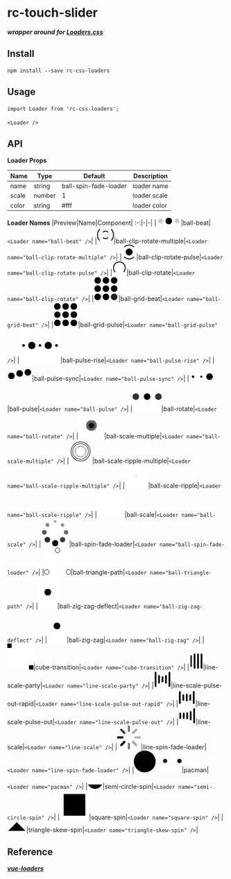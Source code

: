 # rc-touch-slider

***wrapper around for <a href="https://github.com/ConnorAtherton/loaders.css" target="_blank">Loaders.css</a>***



## Install
```
npm install --save rc-css-loaders
```

## Usage
```
import Loader from 'rc-css-loaders';

<Loader />
```

## API

**Loader Props**

| Name | Type | Default | Description |
| ------------ | ------- | ------- | ----------- |
|name |string | ball-spin-fade-loader |  loader name
|scale |number |1 |loader scale
|color |string |#fff|  loader color

**Loader Names**
|Preview|Name|Component|
:-:|-|-|
|![ball-beat](assets/gifs/ball-beat.gif)|ball-beat|`<Loader name="ball-beat" />`|
|![ball-clip-rotate-multiple](assets/gifs/ball-clip-rotate-multiple.gif)|ball-clip-rotate-multiple|`<Loader name="ball-clip-rotate-multiple" />`|
|![ball-clip-rotate-pulse](assets/gifs/ball-clip-rotate-pulse.gif)|ball-clip-rotate-pulse|`<Loader name="ball-clip-rotate-pulse" />`|
|![ball-clip-rotate](assets/gifs/ball-clip-rotate.gif)|ball-clip-rotate|`<Loader name="ball-clip-rotate" />`|
|![ball-grid-beat](assets/gifs/ball-grid-beat.gif)|ball-grid-beat|`<Loader name="ball-grid-beat" />`|
|![ball-grid-pulse](assets/gifs/ball-grid-pulse.gif)|ball-grid-pulse|`<Loader name="ball-grid-pulse" />`|
|![ball-pulse-rise](assets/gifs/ball-pulse-rise.gif)|ball-pulse-rise|`<Loader name="ball-pulse-rise" />`|
|![ball-pulse-sync](assets/gifs/ball-pulse-sync.gif)|ball-pulse-sync|`<Loader name="ball-pulse-sync" />`|
|![ball-pulse](assets/gifs/ball-pulse.gif)|ball-pulse|`<Loader name="ball-pulse" />`|
|![ball-rotate](assets/gifs/ball-rotate.gif)|ball-rotate|`<Loader name="ball-rotate" />`|
|![ball-scale-multiple](assets/gifs/ball-scale-multiple.gif)|ball-scale-multiple|`<Loader name="ball-scale-multiple" />`|
|![ball-scale-ripple-multiple](assets/gifs/ball-scale-ripple-multiple.gif)|ball-scale-ripple-multiple|`<Loader name="ball-scale-ripple-multiple" />`|
|![ball-scale-ripple](assets/gifs/ball-scale-ripple.gif)|ball-scale-ripple|`<Loader name="ball-scale-ripple" />`|
|![ball-scale](assets/gifs/ball-scale.gif)|ball-scale|`<Loader name="ball-scale" />`|
|![ball-spin-fade-loader](assets/gifs/ball-spin-fade-loader.gif)|ball-spin-fade-loader|`<Loader name="ball-spin-fade-loader" />`|
|![ball-triangle-path](assets/gifs/ball-triangle-path.gif)|ball-triangle-path|`<Loader name="ball-triangle-path" />`|
|![ball-zig-zag-deflect](assets/gifs/ball-zig-zag-deflect.gif)|ball-zig-zag-deflect|`<Loader name="ball-zig-zag-deflect" />`|
|![ball-zig-zag](assets/gifs/ball-zig-zag.gif)|ball-zig-zag|`<Loader name="ball-zig-zag" />`|
|![cube-transition](assets/gifs/cube-transition.gif)|cube-transition|`<Loader name="cube-transition" />`|
|![line-scale-party](assets/gifs/line-scale-party.gif)|line-scale-party|`<Loader name="line-scale-party" />`|
|![line-scale-pulse-out-rapid](assets/gifs/line-scale-pulse-out-rapid.gif)|line-scale-pulse-out-rapid|`<Loader name="line-scale-pulse-out-rapid" />`|
|![line-scale-pulse-out](assets/gifs/line-scale-pulse-out.gif)|line-scale-pulse-out|`<Loader name="line-scale-pulse-out" />`|
|![line-scale](assets/gifs/line-scale.gif)|line-scale|`<Loader name="line-scale" />`|
|![line-spin-fade-loader](assets/gifs/line-spin-fade-loader.gif)|line-spin-fade-loader|`<Loader name="line-spin-fade-loader" />`|
|![pacman](assets/gifs/pacman.gif)|pacman|`<Loader name="pacman" />`|
|![semi-circle-spin](assets/gifs/semi-circle-spin.gif)|semi-circle-spin|`<Loader name="semi-circle-spin" />`|
|![square-spin](assets/gifs/square-spin.gif)|square-spin|`<Loader name="square-spin" />`|
|![triangle-skew-spin](assets/gifs/triangle-skew-spin.gif)|triangle-skew-spin|`<Loader name="triangle-skew-spin" />`|

## Reference
***<a href="https://github.com/Hokid/vue-loaders">vue-loaders</a>***






